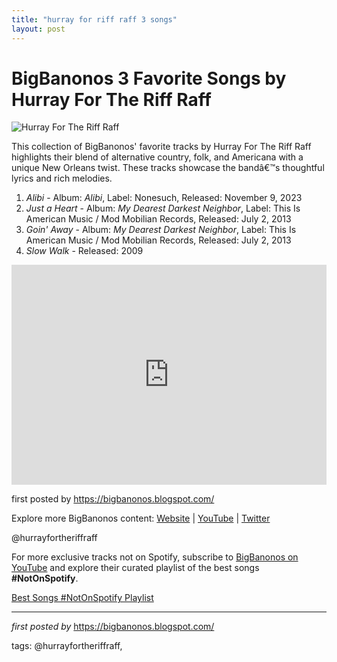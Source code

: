 ```yaml
---
title: "hurray for riff raff 3 songs"
layout: post
---
```

<h1>BigBanonos 3 Favorite Songs by Hurray For The Riff Raff</h1>
<img alt="Hurray For The Riff Raff" src="https://www.acllive.com/assets/img/HFTRR-BlanksAXS-1200x628-055c96d826.jpg" /> <p>This collection of BigBanonos' favorite tracks by Hurray For The Riff Raff highlights their blend of alternative country, folk, and Americana with a unique New Orleans twist. These tracks showcase the bandâ€™s thoughtful lyrics and rich melodies.</p> <ol> <li><em>Alibi</em> - Album: <em>Alibi</em>, Label: Nonesuch, Released: November 9, 2023</li> <li><em>Just a Heart</em> - Album: <em>My Dearest Darkest Neighbor</em>, Label: This Is American Music / Mod Mobilian Records, Released: July 2, 2013</li> <li><em>Goin' Away</em> - Album: <em>My Dearest Darkest Neighbor</em>, Label: This Is American Music / Mod Mobilian Records, Released: July 2, 2013</li> <li><em>Slow Walk</em> - Released: 2009</li>
</ol> <div> <iframe allow="autoplay; clipboard-write; encrypted-media; fullscreen; picture-in-picture" allowfullscreen="" frameborder="0" height="352" loading="lazy" src="https://open.spotify.com/embed/playlist/3WgBvaucyWlXOc8oPhD5Dn?utm_source=generator" width="100%"></iframe>
</div> <p>first posted by <a href="https://bigbanonos.blogspot.com/">https://bigbanonos.blogspot.com/</a></p> <div> <p>Explore more BigBanonos content: <a href="https://bigbanonos.blogspot.com/">Website</a> | <a href="https://www.youtube.com/@BigBanonos">YouTube</a> | <a href="https://x.com/bigbanonos">Twitter</a></p>
</div> <!--Tags-->
<p>@hurrayfortheriffraff</p>


<!--Subscribe and Playlist Links-->
<div>
    <p>For more exclusive tracks not on Spotify, subscribe to <a href="https://www.youtube.com/@BigBanonos" target="_blank">BigBanonos on YouTube</a> and explore their curated playlist of the best songs <strong>#NotOnSpotify</strong>.</p>
    <p><a href="https://www.youtube.com/playlist?list=PLtuNtuTatqI0kFahUCbtbfenC_ET5O_tr" target="_blank">Best Songs #NotOnSpotify Playlist<br /></a></p></div>

<hr />

<p><em>first posted by</em> <a href="https://bigbanonos.blogspot.com/" rel="noopener" target="_new">https://bigbanonos.blogspot.com/</a></p>

<p>tags: @hurrayfortheriffraff,</p>
